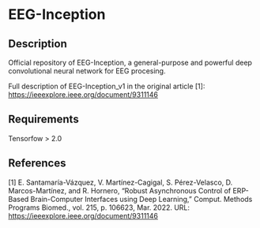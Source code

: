# EEG-Inception

## Description
Official repository of EEG-Inception, a general-purpose and powerful deep convolutional neural network for EEG procesing.

Full description of EEG-Inception_v1 in the original article [1]: https://ieeexplore.ieee.org/document/9311146

## Requirements
Tensorfow > 2.0

## References
[1] E. Santamaría-Vázquez, V. Martínez-Cagigal, S. Pérez-Velasco, D. Marcos-Martínez, and R. Hornero, “Robust Asynchronous Control of ERP-Based Brain-Computer Interfaces using Deep Learning,” Comput. Methods Programs Biomed., vol. 215, p. 106623, Mar. 2022. URL: https://ieeexplore.ieee.org/document/9311146
